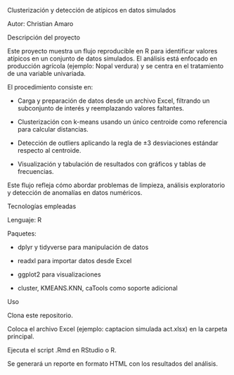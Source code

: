 Clusterización y detección de atípicos en datos simulados

Autor: Christian Amaro 

Descripción del proyecto

Este proyecto muestra un flujo reproducible en R para identificar valores atípicos en un conjunto de datos simulados. El análisis está enfocado en producción agrícola (ejemplo: Nopal verdura) y se centra en el tratamiento de una variable univariada.

El procedimiento consiste en:

- Carga y preparación de datos desde un archivo Excel, filtrando un subconjunto de interés y reemplazando valores faltantes.

- Clusterización con k-means usando un único centroide como referencia para calcular distancias.

- Detección de outliers aplicando la regla de ±3 desviaciones estándar respecto al centroide.

- Visualización y tabulación de resultados con gráficos y tablas de frecuencias.

Este flujo refleja cómo abordar problemas de limpieza, análisis exploratorio y detección de anomalías en datos numéricos.

Tecnologías empleadas

Lenguaje: R

Paquetes:

- dplyr y tidyverse para manipulación de datos

- readxl para importar datos desde Excel

- ggplot2 para visualizaciones

- cluster, KMEANS.KNN, caTools como soporte adicional

Uso

Clona este repositorio.

Coloca el archivo Excel (ejemplo: captacion simulada act.xlsx) en la carpeta principal.

Ejecuta el script .Rmd en RStudio o R.

Se generará un reporte en formato HTML con los resultados del análisis.
